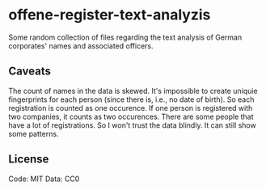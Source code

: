 # offene-register-text-analyzis

Some random collection of files regarding the text analysis of German corporates' names and associated officers.

## Caveats

The count of names in the data is skewed. It's impossible to create uniquie fingerprints for each person (since there is, i.e., no date of birth). So each registration is counted as one occurence. If one person is registered with two companies, it counts as two occurences. There are some people that have a lot of registrations. So I won't trust the data blindly. It can still show some patterns.

## License

Code: MIT
Data: CC0
